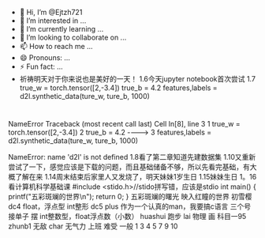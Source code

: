 - 👋 Hi, I’m @Ejtzh721
- 👀 I’m interested in ...
- 🌱 I’m currently learning ...
- 💞️ I’m looking to collaborate on ...
- 📫 How to reach me ...
- 😄 Pronouns: ...
- ⚡ Fun fact: ...
- 祈祷明天对于你来说也是美好的一天！
1.6今天jupyter notebook首次尝试
1.7
  true_w = torch.tensor([2,-3.4])
true_b = 4.2
features,labels = d2l.synthetic_data(ture_w, ture_b, 1000)
#
NameError                                 Traceback (most recent call last)
Cell In[8], line 3
      1 true_w = torch.tensor([2,-3.4])
      2 true_b = 4.2
----> 3 features,labels = d2l.synthetic_data(ture_w, ture_b, 1000)

NameError: name 'd2l' is not defined
1.8看了第二章知道先建数据集
1.10又重新尝试了一下，感觉应该是下载的问题，而且基础储备不够，所以先看完基础，有大概了解在来
1.14周末结束后家里人又发烧了，明天妹妹1岁生日
1.15妹妹生日
1。16看计算机科学基础课
#include <stido.h>//stido拼写错，应该是stdio
int main()
{    
    printf("五彩斑斓的世界\n");
    return 0;
}
五彩斑斓的曙光
映入红瞳的世界
初雪樱
dc4
float，浮点型
int整形
dc5
plus
作为一个认真的man，我要搞c语言
三个号接单子
摆
int整数型，float浮点数（小数）
huashui
跑步
lai
物理
画
科目一95
zhunb1
无敌
char
无气力
上班
难受
一般
1
3
4
5
7
9
10
